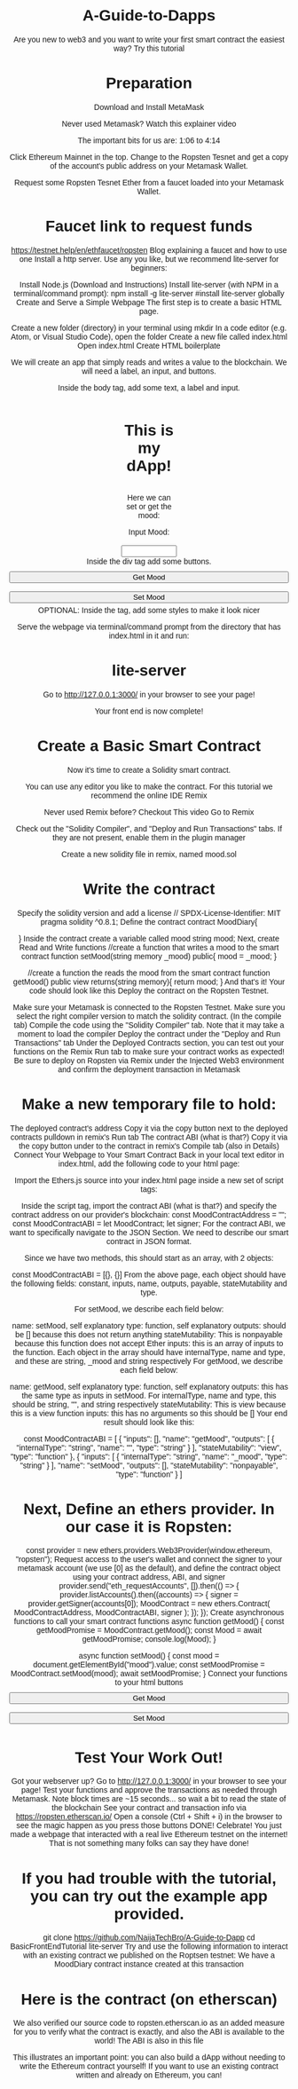 # A-Guide-to-Dapps
Are you new to web3 and you want to write your first smart contract the easiest way? Try this tutorial

# Preparation
Download and Install MetaMask

Never used Metamask? Watch this explainer video

The important bits for us are: 1:06 to 4:14

Click Ethereum Mainnet in the top. Change to the Ropsten Tesnet and get a copy of the account's public address on your Metamask Wallet.

Request some Ropsten Tesnet Ether from a faucet loaded into your Metamask Wallet.

# Faucet link to request funds
https://testnet.help/en/ethfaucet/ropsten
Blog explaining a faucet and how to use one
Install a http server. Use any you like, but we recommend lite-server for beginners:

Install Node.js (Download and Instructions)
Install lite-server (with NPM in a terminal/command prompt):
npm install -g lite-server #install lite-server globally
Create and Serve a Simple Webpage
The first step is to create a basic HTML page.

Create a new folder (directory) in your terminal using mkdir <directory name>
In a code editor (e.g. Atom, or Visual Studio Code), open the folder
Create a new file called index.html
Open index.html
Create HTML boilerplate
<!DOCTYPE html>
<html lang="en">
  <head>
    <meta charset="UTF-8" />
    <meta http-equiv="X-UA-Compatible" content="IE=edge" />
    <meta name="viewport" content="width=device-width, initial-scale=1.0" />
    <title>My First dApp</title>
  </head>
  <body></body>
</html>
We will create an app that simply reads and writes a value to the blockchain. We will need a label, an input, and buttons.

Inside the body tag, add some text, a label and input.
<body>
  <div>
    <h1>This is my dApp!</h1>
    <p>Here we can set or get the mood:</p>
    <label for="mood">Input Mood:</label> <br />
    <input type="text" id="mood" />
  </div>
</body>
Inside the div tag add some buttons.
<button onclick="getMood()">Get Mood</button>
<button onclick="setMood()">Set Mood</button>
OPTIONAL: Inside the <head> tag, add some styles to make it look nicer

<style>
  body {
    text-align: center;
    font-family: Arial, Helvetica, sans-serif;
  }

  div {
    width: 20%;
    margin: 0 auto;
    display: flex;
    flex-direction: column;
  }

  button {
    width: 100%;
    margin: 10px 0px 5px 0px;
  }
</style>
Serve the webpage via terminal/command prompt from the directory that has index.html in it and run:

# lite-server
Go to http://127.0.0.1:3000/ in your browser to see your page!

Your front end is now complete!

# Create a Basic Smart Contract
Now it's time to create a Solidity smart contract.

You can use any editor you like to make the contract. For this tutorial we recommend the online IDE Remix

Never used Remix before? Checkout This video
Go to Remix

Check out the "Solidity Compiler", and "Deploy and Run Transactions" tabs. If they are not present, enable them in the plugin manager

Create a new solidity file in remix, named mood.sol

# Write the contract

Specify the solidity version and add a license
// SPDX-License-Identifier: MIT
 pragma solidity ^0.8.1;
Define the contract
 contract MoodDiary{

 }
Inside the contract create a variable called mood
 string mood;
Next, create Read and Write functions
 //create a function that writes a mood to the smart contract
 function setMood(string memory _mood) public{
     mood = _mood;
 }

 //create a function the reads the mood from the smart contract
 function getMood() public view returns(string memory){
     return mood;
 }
And that's it! Your code should look like this
Deploy the contract on the Ropsten Testnet.

Make sure your Metamask is connected to the Ropsten Testnet.
Make sure you select the right compiler version to match the solidity contract. (In the compile tab)
Compile the code using the "Solidity Compiler" tab. Note that it may take a moment to load the compiler
Deploy the contract under the "Deploy and Run Transactions" tab
Under the Deployed Contracts section, you can test out your functions on the Remix Run tab to make sure your contract works as expected!
Be sure to deploy on Ropsten via Remix under the Injected Web3 environment and confirm the deployment transaction in Metamask

# Make a new temporary file to hold:

The deployed contract's address
Copy it via the copy button next to the deployed contracts pulldown in remix's Run tab
The contract ABI (what is that?)
Copy it via the copy button under to the contract in remix's Compile tab (also in Details)
Connect Your Webpage to Your Smart Contract
Back in your local text editor in index.html, add the following code to your html page:

Import the Ethers.js source into your index.html page inside a new set of script tags:
<script
  src="https://cdn.ethers.io/lib/ethers-5.2.umd.min.js"
  type="application/javascript"
></script>

<script>
  ////////////////////
  //ADD YOUR CODE HERE
  ////////////////////
</script>
Inside the script tag, import the contract ABI (what is that?) and specify the contract address on our provider's blockchain:
  const MoodContractAddress = "<contract address>";
  const MoodContractABI = <contract ABI>
  let MoodContract;
  let signer;
For the contract ABI, we want to specifically navigate to the JSON Section. We need to describe our smart contract in JSON format.

Since we have two methods, this should start as an array, with 2 objects:

const MoodContractABI = [{}, {}]
From the above page, each object should have the following fields: constant, inputs, name, outputs, payable, stateMutability and type.

For setMood, we describe each field below:

name: setMood, self explanatory
type: function, self explanatory
outputs: should be [] because this does not return anything
stateMutability: This is nonpayable because this function does not accept Ether
inputs: this is an array of inputs to the function. Each object in the array should have internalType, name and type, and these are string, _mood and string respectively
For getMood, we describe each field below:

name: getMood, self explanatory
type: function, self explanatory
outputs: this has the same type as inputs in setMood. For internalType, name and type, this should be string, "", and string respectively
stateMutability: This is view because this is a view function
inputs: this has no arguments so this should be []
Your end result should look like this:

const MoodContractABI = [
	{
		"inputs": [],
		"name": "getMood",
		"outputs": [
			{
				"internalType": "string",
				"name": "",
				"type": "string"
			}
		],
		"stateMutability": "view",
		"type": "function"
	},
	{
		"inputs": [
			{
				"internalType": "string",
				"name": "_mood",
				"type": "string"
			}
		],
		"name": "setMood",
		"outputs": [],
		"stateMutability": "nonpayable",
		"type": "function"
	}
]
# Next, Define an ethers provider. In our case it is Ropsten:
const provider = new ethers.providers.Web3Provider(window.ethereum, "ropsten");
Request access to the user's wallet and connect the signer to your metamask account (we use [0] as the default), and define the contract object using your contract address, ABI, and signer
provider.send("eth_requestAccounts", []).then(() => {
  provider.listAccounts().then((accounts) => {
    signer = provider.getSigner(accounts[0]);
    MoodContract = new ethers.Contract(
      MoodContractAddress,
      MoodContractABI,
      signer
    );
  });
});
Create asynchronous functions to call your smart contract functions
async function getMood() {
  const getMoodPromise = MoodContract.getMood();
  const Mood = await getMoodPromise;
  console.log(Mood);
}

async function setMood() {
  const mood = document.getElementById("mood").value;
  const setMoodPromise = MoodContract.setMood(mood);
  await setMoodPromise;
}
Connect your functions to your html buttons
<button onclick="getMood()">Get Mood</button>
<button onclick="setMood()">Set Mood</button>
# Test Your Work Out!
Got your webserver up? Go to http://127.0.0.1:3000/ in your browser to see your page!
Test your functions and approve the transactions as needed through Metamask. Note block times are ~15 seconds... so wait a bit to read the state of the blockchain
See your contract and transaction info via https://ropsten.etherscan.io/
Open a console (Ctrl + Shift + i) in the browser to see the magic happen as you press those buttons
DONE!
Celebrate! You just made a webpage that interacted with a real live Ethereum testnet on the internet! That is not something many folks can say they have done!

# If you had trouble with the tutorial, you can try out the example app provided.
git clone https://github.com/NaijaTechBro/A-Guide-to-Dapp
cd BasicFrontEndTutorial
lite-server
Try and use the following information to interact with an existing contract we published on the Roptsen testnet:
We have a MoodDiary contract instance created at this transaction

# Here is the contract (on etherscan)

We also verified our source code to ropsten.etherscan.io as an added measure for you to verify what the contract is exactly, and also the ABI is available to the world!
The ABI is also in this file

This illustrates an important point: you can also build a dApp without needing to write the Ethereum contract yourself! If you want to use an existing contract written and already on Ethereum, you can!
